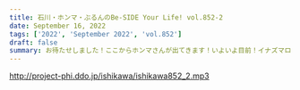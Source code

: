 ```yaml
---
title: 石川・ホンマ・ぶるんのBe-SIDE Your Life! vol.852-2
date: September 16, 2022
tags: ['2022', 'September 2022', 'vol.852']
draft: false
summary: お待たせしました！ここからホンマさんが出てきます！いよいよ目前！イナズマロックフェスの準備話がたくさん出ってきています！
---
```


http://project-phi.ddo.jp/ishikawa/ishikawa852_2.mp3
